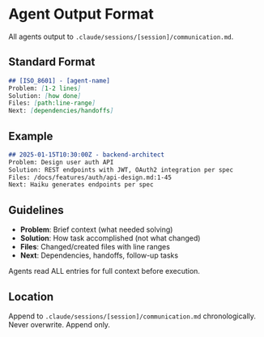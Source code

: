# Agent Output Format

All agents output to `.claude/sessions/[session]/communication.md`.

## Standard Format

```markdown
## [ISO_8601] - [agent-name]
Problem: [1-2 lines]
Solution: [how done]
Files: [path:line-range]
Next: [dependencies/handoffs]
```

## Example

```markdown
## 2025-01-15T10:30:00Z - backend-architect
Problem: Design user auth API
Solution: REST endpoints with JWT, OAuth2 integration per spec
Files: /docs/features/auth/api-design.md:1-45
Next: Haiku generates endpoints per spec
```

## Guidelines

- **Problem**: Brief context (what needed solving)
- **Solution**: How task accomplished (not what changed)
- **Files**: Changed/created files with line ranges
- **Next**: Dependencies, handoffs, follow-up tasks

Agents read ALL entries for full context before execution.

## Location

Append to `.claude/sessions/[session]/communication.md` chronologically.
Never overwrite. Append only.
